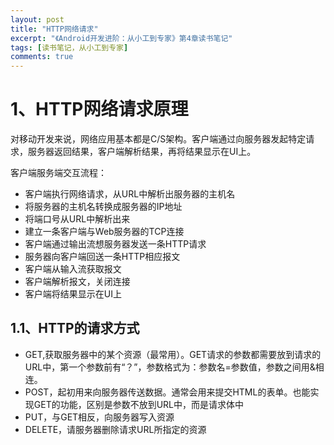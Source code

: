 ```yaml
---
layout: post
title: "HTTP网络请求"
excerpt: "《Android开发进阶：从小工到专家》第4章读书笔记"
tags: [读书笔记，从小工到专家]
comments: true
---
```


# 1、HTTP网络请求原理 #

对移动开发来说，网络应用基本都是C/S架构。客户端通过向服务器发起特定请求，服务器返回结果，客户端解析结果，再将结果显示在UI上。

客户端服务端交互流程：

* 客户端执行网络请求，从URL中解析出服务器的主机名
* 将服务器的主机名转换成服务器的IP地址
* 将端口号从URL中解析出来
* 建立一条客户端与Web服务器的TCP连接
* 客户端通过输出流想服务器发送一条HTTP请求
* 服务器向客户端回送一条HTTP相应报文
* 客户端从输入流获取报文
* 客户端解析报文，关闭连接
* 客户端将结果显示在UI上

## 1.1、HTTP的请求方式 ##

* GET,获取服务器中的某个资源（最常用）。GET请求的参数都需要放到请求的URL中，第一个参数前有“？”，参数格式为：参数名=参数值，参数之间用&相连。
* POST，起初用来向服务器传送数据。通常会用来提交HTML的表单。也能实现GET的功能，区别是参数不放到URL中，而是请求体中
* PUT，与GET相反，向服务器写入资源
* DELETE，请服务器删除请求URL所指定的资源